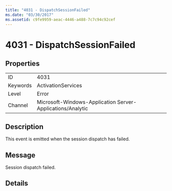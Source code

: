 ```yaml
---
title: "4031 - DispatchSessionFailed"
ms.date: "03/30/2017"
ms.assetid: c9fe9959-aeac-4446-a488-7c7c94c92cef
---
```

# 4031 - DispatchSessionFailed
## Properties  
  
|||  
|-|-|  
|ID|4031|  
|Keywords|ActivationServices|  
|Level|Error|  
|Channel|Microsoft-Windows-Application Server-Applications/Analytic|  
  
## Description  
 This event is emitted when the session dispatch has failed.  
  
## Message  
 Session dispatch failed.  
  
## Details
